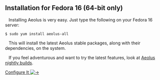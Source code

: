 
Installation for Fedora 16 (64-bit only)
----------------------------------------

   Installing Aeolus is very easy. Just type the following on your
Fedora 16 server:

    $ sudo yum install aeolus-all

   This will install the latest Aeolus stable packages, along with their
dependencies, on the system.

   If you feel adventurous and want to try the latest features,
look at [Aeolus nightly builds](http://mirror.salasaga.org/aeolus-nightly/).

<a class='button' href='gsg/0.10.0/configuring_aeolus.html'>
              Configure It
              <img alt='→' src='images/button-right.png' />
            </a>
